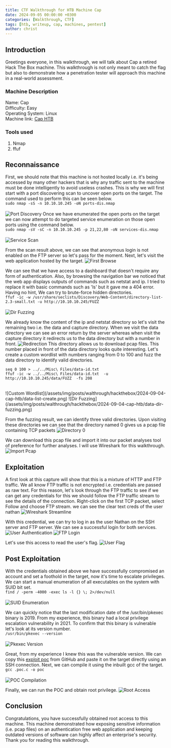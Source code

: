 ```yaml
---
title: CTF Walkthrough for HTB Machine Cap
date: 2024-09-05 00:00:00 +0300
categories: [Walkthrough, CTF]
tags: [htb, writeup, cap, machines, pentest]   
author: christ
---
```


## Introduction
Greetings everyone, in this walkthrough, we will talk about Cap a retired Hack The Box machine. This walkthrough is not only meant to catch the flag but also to demonstrate how a penetration tester will approach this machine in a real-world assessment.
### Machine Description
Name: Cap<br>
Difficulty: Easy<br>
Operating System: Linux<br>
Machine link: [Cap HTB](https://app.hackthebox.com/machines/Cap)<br>
### Tools used
1) Nmap<br>
2) ffuf

## Reconnaissance
First, we should note that this machine is not hosted locally i.e. it's being accessed by many other hackers that is why any traffic sent to the machine must be done intelligently to avoid useless crashes. This is why we will first start with a port discovering scan to uncover open ports on the target. The command used to perform this can be seen below.<br>
``` sudo nmap -sS -n 10.10.10.245 -oN ports-dis.nmap ```<br><br>
![Port Discovery](/assets/img/posts/walthrough/hackthebox/2024-09-04-cap-htb/ports-dis.png)
Once we have enumerated the open ports on the target we can now attempt to do targeted service enumeration on those open ports using the command below.<br>
```sudo nmap -sV -sC -n 10.10.10.245 -p 21,22,80 -oN services-dis.nmap```<br><br>
![Service Scan](/assets/img/posts/walthrough/hackthebox/2024-09-04-cap-htb/services-dis.png)

From the scan result above, we can see that anonymous login is not enabled on the FTP server so let's pass for the moment. Next, let's visit the web application hosted by the target.
![First Browse](/assets/img/posts/walthrough/hackthebox/2024-09-04-cap-htb/first-browse.png)

We can see that we have access to a dashboard that doesn't require any form of authentication. Also, by browsing the navigation bar we noticed that the web app displays outputs of commands such as netstat and ip. I tried to replace it with basic commands such as 'ls' but it gave me a 404 error. Having no hint, We can try to brute-force hidden directories.<br>
```ffuf -ic -w /usr/share/seclists/Discovery/Web-Content/directory-list-2.3-small.txt -u http://10.10.10.245/FUZZ```<br><br>
![Dir Fuzzing](/assets/img/posts/walthrough/hackthebox/2024-09-04-cap-htb/dir-bruteforce.png)

We already know the content of the ip and netstat directory so let's visit the remaining two i.e. the data and capture directory. When we visit the data directory we can see an error return by the server whereas when visit the capture directory it redirects us to the data directory but with a number in front.
![Redirection](/assets/img/posts/walthrough/hackthebox/2024-09-04-cap-htb/browser-redirection.png)
This directory allows us to download pcap files. This number placed in front of the data directory looks quite interesting. Let's create a custom wordlist with numbers ranging from 0 to 100 and fuzz the data directory to identify valid directories.<br>
```
seq 0 100 > ../../Misc\ Files/data-id.txt    
ffuf -ic -w ../../Misc\ Files/data-id.txt  -u http://10.10.10.245/data/FUZZ  -fs 208
```
<br>
![Custom Wordlist](/assets/img/posts/walthrough/hackthebox/2024-09-04-cap-htb/data-list-create.png)
![Dir Fuzzing](/assets/img/posts/walthrough/hackthebox/2024-09-04-cap-htb/data-dir-fuzzing.png)

From the fuzzing result, we can identify three valid directories. Upon visiting these directories we can see that the directory named 0 gives us a pcap file containing TCP packets
![Directory 0](/assets/img/posts/walthrough/hackthebox/2024-09-04-cap-htb/directory-0.png)

We can download this pcap file and import it into our packet analyses tool of preference for further analyses. I will use Wireshark for this walkthrough.
![Import Pcap](/assets/img/posts/walthrough/hackthebox/2024-09-04-cap-htb/import-pcap-file.png)

## Exploitation

A first look at this capture will show that this is a mixture of HTTP and FTP traffic. We all know FTP traffic is not encrypted i.e. credentials are passed as raw text. For this reason, let's look through the FTP traffic to see if we can get any credentials for this we should follow the FTP traffic stream to see the details of the connection. Right-click on the first TCP packet, select Follow and choose FTP stream. we can see the clear text creds of the user nathan
![Wireshark Streamline](/assets/img/posts/walthrough/hackthebox/2024-09-04-cap-htb/ftp-tcp-stream.png)

With this credential, we can try to log in as the user Nathan on the SSH server and FTP server. We can see a successful login for both services.
![User Authentication](/assets/img/posts/walthrough/hackthebox/2024-09-04-cap-htb/user-auth-1.png)
![FTP Login](/assets/img/posts/walthrough/hackthebox/2024-09-04-cap-htb/ftp-login.png)

Let's use this access to read the user's flag.
![User Flag](/assets/img/posts/walthrough/hackthebox/2024-09-04-cap-htb/flag-1.png)

## Post Exploitation
With the credentials obtained above we have successfully compromised an account and set a foothold in the target, now it's time to escalate privileges. We can start a manual enumeration of all executables on the system with SUID bit set.<br>
```find / -perm -4000 -exec ls -l {} \; 2>/dev/null```<br><br>
![SUID Enumeration](/assets/img/posts/walthrough/hackthebox/2024-09-04-cap-htb/suid-enum.png)

We can quickly notice that the last modification date of the /usr/bin/pkexec binary is 2019. From my experience, this binary had a local privilege escalation vulnerability in 2021. To confirm that this binary is vulnerable let's look at its version number.<br>
```/usr/bin/pkexec --version```<br><br>
![Pkexec Version](/assets/img/posts/walthrough/hackthebox/2024-09-04-cap-htb/pkexec-verion.png)

Great, from my experience I knew this was the vulnerable version. We can copy this [exploit poc](https://raw.githubusercontent.com/arthepsy/CVE-2021-4034/main/cve-2021-4034-poc.c) from GitHub and paste it on the target directly using an SSH connection. Next, we can compile it using the inbuilt gcc of the target.<br>
```gcc .poc.c -o poc```<br><br>
![POC Compilation](/assets/img/posts/walthrough/hackthebox/2024-09-04-cap-htb/poc-compiled.png)

Finally, we can run the POC and obtain root privilege. 
![Root Access](/assets/img/posts/walthrough/hackthebox/2024-09-04-cap-htb/root-access.png)

## Conclusion
Congratulations, you have successfully obtained root access to this machine. This machine demonstrated how exposing sensitive information \(i.e. pcap files\) on an authentication free web application and keeping outdated versions of software can highly affect an enterprise's security. Thank you for reading this walkthrough.


